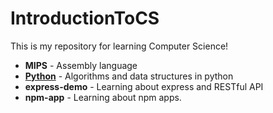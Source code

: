 # IntroductionToCS

This is my repository for learning Computer Science!

- **MIPS** - Assembly language
- **[Python](Python/README.md)** - Algorithms and data structures in python
- **express-demo** - Learning about express and RESTful API
- **npm-app** - Learning about npm apps.
